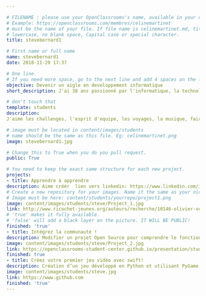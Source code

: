 ```yaml
---

# FILENAME : please use your OpenClassrooms's name, available in your url.
# Example: https://openclassrooms.com/membres/celinemartinet
# must be the name of your file. If file name is celinemartinet.md, title is celinemartinet.
# lowercase, no blank space, Capital case or special character.
title: stevebernard1

# First name or full name
name: stevebernard1
date: 2018-11-20 17:37

# One line.
# If you need more space, go to the next line and add 4 spaces on the left, as in 'description'.
objective: Devenir un aigle en developpement informatique
short_description: J'ai 38 ans passionné par l'informatique, la technologie. J'aime voyager le cinema et le trading

# don't touch that
template: students
description:
J'aime les challenges, l'esprit d'equipe, les voyages, la musique, faire de nouvelles rencontres et plein d'autres. Je suis quelqu'un qui aime beaucoup le contact humain. 

# image must be located in content/images/students
# name should be the same as this file. Eg: celinemartinet.png
image: stevebernard1.jpg

# Change this to True when you do you pull request.
public: True

# You need to keep the exact same structure for each new project.
projects:
- title: Apprendre à apprendre
description: Aime créér  lien vers linkedin: https://www.linkedin.com/in/steve-bernard-23a13099/
# Create a new repository for your images. Name it the same as your nickname and profile picture.
# Image must be here: content/students/yourrepo/project1.png
image: content/images/students/steve/Project_1.jpg
link: http://www.ricochet-jeunes.org/auteurs/recherche/10146-olivier-vogel
# 'true' makes it fully available.
# 'false' will add a black layer on the picture. IT WILL BE PUBLIC!
finished: 'true'
- title: Intégrez la communauté !
description: Modifier un projet Open Source pour comprendre le fonctionnement de Git, de Github et des pull requests. 
image: content/images/students/steve/Project_2.jpg
link: https://openclassrooms-student-center.github.io/presentation/students/ratus.html
finished: true
- title: Créez votre premier jeu vidéo avec swift!
description: Création d’un jeu développé en Python et utilisant PyGame.
image: content/images/students/steve.jpg
link: https://www.github.com
finished: 'true'
---
```


